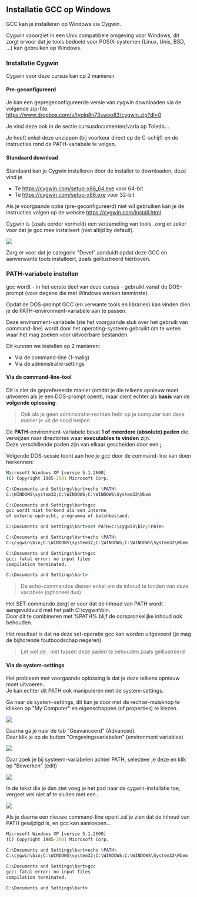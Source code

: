## Installatie GCC op Windows

GCC kan je installeren op Windows via Cygwin.  

Cygwin vooorziet in een Unix compatibele omgeving voor Windows, dit zorgt ervoor dat je tools bedoeld voor POSIX-systemen (Linux, Unix, BSD, ...) kan gebruiken op Windows.

### Installatie Cygwin

Cygwin voor deze cursus kan op 2 manieren

#### Pre-geconfigureerd

Je kan een gepregeconfigureerde versie van cygwin downloaden via de volgende zip-file.  
 https://www.dropbox.com/s/tyolq8n73swoo83/cygwin.zip?dl=0

Je vind deze ook in de sectie cursusdocumenten/varia op Toledo...

Je hoeft enkel deze unzippen (bij voorkeur direct op de C-schijf) en de instructies rond de PATH-variabele te volgen.

#### Standaard download

Standaard kan  je Cygwin installeren door de installer te downloaden, deze vind je  

* Te https://cygwin.com/setup-x86_64.exe voor 64-bit
* Te https://cygwin.com/setup-x86.exe voor 32-bit

Als je voorgaande optie (pre-geconfigureerd) niet wil gebruiken kan je de instructies volgen op de website  https://cygwin.com/install.html

Cygwin is (zoals eerder vermeld) een verzameling van tools, zorg er zeker voor dat je gcc mee installeert (niet altijd by default).  

![](../../pictures/cygwinselectdevel.png)

Zorg er voor dat je categorie "Devel" aanduidt opdat deze GCC en aanverwante tools installeert, zoals geillustreerd hierboven.

### PATH-variabele instellen

gcc wordt - in het eerste deel van deze cursus - gebruikt vanaf de DOS-prompt (voor degene die met Windows werken tenminste).

Opdat de DOS-prompt GCC (en verwante tools en libraries) kan vinden dien je de PATH-environment-variabele aan te passen.

Deze environment-variabele (zie het voorgaande stuk over het gebruik van command-line) wordt door het operating-systeem gebruikt om te weten waar het mag zoeken voor uitvoerbare bestanden.

Dit kunnen we instellen op 2 manieren:

* Via de command-line (1-malig)
* Via de administratie-settings

#### Via de command-line-tool

Dit is niet de geprefereerde manier (omdat je die telkens opnieuw moet uitvoeren als je een DOS-prompt opent), maar dient echter als **basis** van de **volgende oplossing**.

> Ook als je geen adminstratie-rechten hebt op je computer kan deze manier je uit de nood helpen

De **PATH**-environment-variabele bevat **1 of meerdere (absolute) paden** die verwijzen naar directories waar **executables te vinden** zijn.  
Deze verschillende paden zijn van elkaar gescheiden door een **;**

Volgende DOS-sessie toont aan hoe je gcc door de command-line kan doen herkennen:

~~~bat
Microsoft Windows XP [versie 5.1.2600]
(C) Copyright 1985-2001 Microsoft Corp.

C:\Documents and Settings\bart>echo %PATH%
C:\WINDOWS\system32;C:\WINDOWS;C:\WINDOWS\System32\Wbem

C:\Documents and Settings\bart>gcc
gcc wordt niet herkend als een interne
of externe opdracht, programma of batchbestand.

C:\Documents and Settings\bart>set PATH=c:\cygwin\bin;%PATH%

C:\Documents and Settings\bart>echo %PATH%
C:\cygwin\bin;C:\WINDOWS\system32;C:\WINDOWS;C:\WINDOWS\System32\Wbem

C:\Documents and Settings\bart>gcc
gcc: fatal error: no input files
compilation terminated.

C:\Documents and Settings\bart>
~~~

> De echo-commandos dienen enkel om de inhoud te tonden van deze variabele (optioneel dus)

Het SET-commando zorgt er voor dat de inhoud van PATH wordt aangevuldvuld met het path C:\cygwin\bin.  
Door dit te combineren met %PATH% blijf de oorspronkelijke inhoud ook behouden.

Het resultaat is dat na deze set-operatie gcc kan worden uitgevoerd (je mag de bijhorende foutboodschap negeren)

> Let wel de ; niet tussen deze paden te behouden zoals geillustreerd

#### Via de system-settings

Het probleem met voorgaande oplossing is dat je deze telkens opnieuw moet uitvoeren.  
Je kan echter dit PATH ook manipuleren met de system-settings.

Ga naar de system-settings, dit kan je door met de rechter-muisknop te klikken op "My Computer" en eigenschappen (of properties) te kiezen.

![](../../pictures/my_computer_environment_variables.png)

Daarna ga je naar de tab "Geavanceerd" (Advanced).  
Daar klik je op de button "Omgevingsvariabelen" (environment variables)

![](../../pictures/my_computer_environment_variables_2.png)

Daar zoek je bij systeem-variabelen achter PATH, selecteer je deze en klik op "Bewerken" (edit)

![](../../pictures/my_computer_environment_variables_3.png)

In de tekst die je dan ziet voeg je het pad naar de cygwin-installatie toe, vergeet wel niet af te sluiten met een ;

![](../../pictures/my_computer_environment_variables_4.png)

Als je daarna een nieuwe command-line opent zal je zien dat de inhoud van PATH gewijzigd is, en gcc kan aanroepen...

~~~bat
Microsoft Windows XP [versie 5.1.2600]
(C) Copyright 1985-2001 Microsoft Corp.

C:\Documents and Settings\bart>echo %PATH%
C:\cygwin\bin;C:\WINDOWS\system32;C:\WINDOWS;C:\WINDOWS\System32\Wbem

C:\Documents and Settings\bart>gcc
gcc: fatal error: no input files
compilation terminated.

C:\Documents and Settings\bart>
~~~
